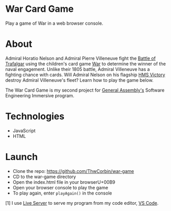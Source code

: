 # War Card Game

Play a game of War in a web browser console.

# About

Admiral Horatio Nelson and Admiral Pierre Villeneuve fight the [Battle of Trafalgar](https://www.britannica.com/event/Battle-of-Trafalgar-European-history "Encyclopedia Britannica entry for the Battle of Trafalgar") using the children's card game [War](https://www.pagat.com/war/war.html "Pagat entry for War card game") to determine the winner of the naval engagement. Unlike their 1805 battle, Admiral Villeneuve has a fighting chance with cards. Will Admiral Nelson on his flagship [HMS Victory](https://www.britannica.com/topic/Victory-British-ship "Encyclopedia Britannica entry for the HMS Victory") destroy Admiral Villeneuve's fleet? Learn how to play the game below.

The War Card Game is my second project for [General Assembly's](https://generalassemb.ly/ "General Assembly homepage") Software Engineering Immersive program.

# Technologies

- JavaScript
- HTML

# Launch

- Clone the repo: https://github.com/ThwCorbin/war-game
- CD to the war-game directory
- Open the index.html file in your browserU+00B9
- Open your browser console to play the game
- To play again, enter `playAgain()` in the console

[1] I use [Live Server](https://marketplace.visualstudio.com/items?itemName=ritwickdey.LiveServer "Live Server extension") to serve my program from my code editor, [VS Code](https://code.visualstudio.com/ "Visual Studio Code editor").
